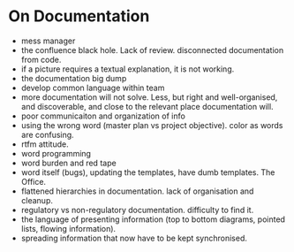 # On Documentation

- mess manager
- the confluence black hole. Lack of review. disconnected documentation from code.
- if a picture requires a textual explanation, it is not working.
- the documentation big dump
- develop common language within team
- more documentation will not solve. Less, but right and well-organised, and discoverable, and close to the relevant place documentation will.
- poor communicaiton and organization of info
- using the wrong word (master plan vs project objective). color as words are confusing.
- rtfm attitude.
- word programming
- word burden and red tape
- word itself (bugs), updating the templates, have dumb templates. The Office.
- flattened hierarchies in documentation. lack of organisation and cleanup.
- regulatory vs non-regulatory documentation. difficulty to find it.
- the language of presenting information (top to bottom diagrams, pointed lists, flowing information).
- spreading information that now have to be kept synchronised.

